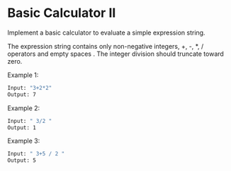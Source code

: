 # Basic Calculator II

Implement a basic calculator to evaluate a simple expression string.

The expression string contains only non-negative integers, +, -, *, / operators and empty spaces . The integer division should truncate toward zero.

Example 1:

```bash
Input: "3+2*2"
Output: 7
```

Example 2:

```bash
Input: " 3/2 "
Output: 1
```

Example 3:

```bash
Input: " 3+5 / 2 "
Output: 5
```


